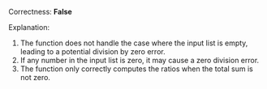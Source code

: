 Correctness: **False**

Explanation: 
1. The function does not handle the case where the input list is empty, leading to a potential division by zero error.
2. If any number in the input list is zero, it may cause a zero division error.
3. The function only correctly computes the ratios when the total sum is not zero.